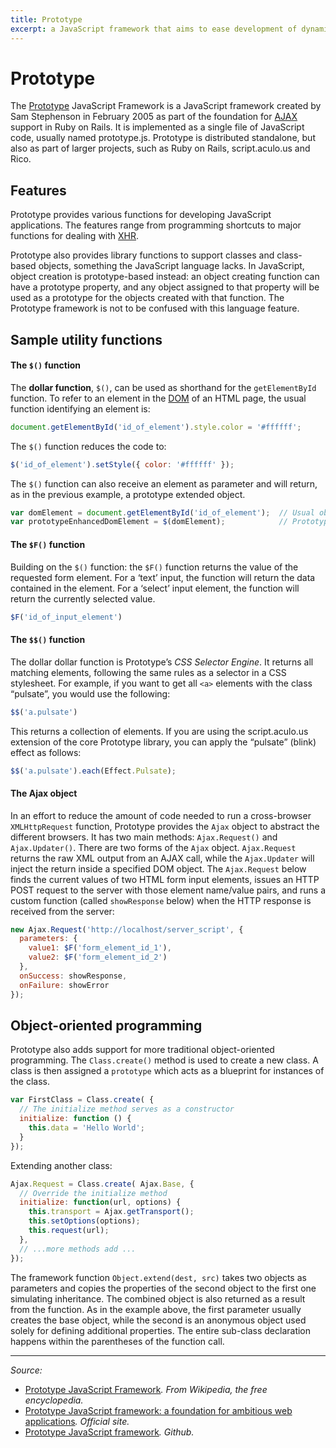 ```yaml
---
title: Prototype
excerpt: a JavaScript framework that aims to ease development of dynamic web applications. It offers a familiar class-style OO framework, extensive Ajax support, higher-order programming constructs, and easy DOM manipulation
---
```


# Prototype

The [Prototype](http://prototypejs.org/) JavaScript Framework is a JavaScript framework created by Sam Stephenson in February 2005 as part of the foundation for [AJAX](/_glossary/AJAX.md) support in Ruby on Rails. It is implemented as a single file of JavaScript code, usually named prototype.js. Prototype is distributed standalone, but also as part of larger projects, such as Ruby on Rails, script.aculo.us and Rico.

## Features

Prototype provides various functions for developing JavaScript applications. The features range from programming shortcuts to major functions for dealing with [XHR](/_glossary/XHR.md).

Prototype also provides library functions to support classes and class-based objects, something the JavaScript language lacks. In JavaScript, object creation is prototype-based instead: an object creating function can have a prototype property, and any object assigned to that property will be used as a prototype for the objects created with that function. The Prototype framework is not to be confused with this language feature.

## Sample utility functions

#### The `$()` function

The **dollar function**, `$()`, can be used as shorthand for the `getElementById` function. To refer to an element in the [DOM](/_glossary/DOM.md) of an HTML page, the usual function identifying an element is:

```js
document.getElementById('id_of_element').style.color = '#ffffff';
```

The `$()` function reduces the code to:

```js
$('id_of_element').setStyle({ color: '#ffffff' });
```

The `$()` function can also receive an element as parameter and will return, as in the previous example, a prototype extended object.

```js
var domElement = document.getElementById('id_of_element');  // Usual object reference returned
var prototypeEnhancedDomElement = $(domElement);            // Prototype extended object reference
```

#### The `$F()` function

Building on the `$()` function: the `$F()` function returns the value of the requested form element. For a ‘text’ input, the function will return the data contained in the element. For a ‘select’ input element, the function will return the currently selected value.

```js
$F('id_of_input_element')
```

#### The `$$()` function

The dollar dollar function is Prototype’s *CSS Selector Engine*. It returns all matching elements, following the same rules as a selector in a CSS stylesheet. For example, if you want to get all `<a>` elements with the class “pulsate”, you would use the following:

```js
$$('a.pulsate')
```

This returns a collection of elements. If you are using the script.aculo.us extension of the core Prototype library, you can apply the “pulsate” (blink) effect as follows:

```js
$$('a.pulsate').each(Effect.Pulsate);
```

#### The Ajax object

In an effort to reduce the amount of code needed to run a cross-browser `XMLHttpRequest` function, Prototype provides the `Ajax` object to abstract the different browsers. It has two main methods: `Ajax.Request()` and `Ajax.Updater()`. There are two forms of the `Ajax` object. `Ajax.Request` returns the raw XML output from an AJAX call, while the `Ajax.Updater` will inject the return inside a specified DOM object. The `Ajax.Request` below finds the current values of two HTML form input elements, issues an HTTP POST request to the server with those element name/value pairs, and runs a custom function (called `showResponse` below) when the HTTP response is received from the server:

```js
new Ajax.Request('http://localhost/server_script', {
  parameters: {
    value1: $F('form_element_id_1'),
    value2: $F('form_element_id_2')
  },
  onSuccess: showResponse,
  onFailure: showError
});
```

## Object-oriented programming

Prototype also adds support for more traditional object-oriented programming. The `Class.create()` method is used to create a new class. A class is then assigned a `prototype` which acts as a blueprint for instances of the class.

```js
var FirstClass = Class.create( {
  // The initialize method serves as a constructor
  initialize: function () {
    this.data = 'Hello World';
  }
});
```

Extending another class:

```js
Ajax.Request = Class.create( Ajax.Base, { 
  // Override the initialize method
  initialize: function(url, options) { 
    this.transport = Ajax.getTransport(); 
    this.setOptions(options); 
    this.request(url); 
  }, 
  // ...more methods add ... 
});
```

The framework function `Object.extend(dest, src)` takes two objects as parameters and copies the properties of the second object to the first one simulating inheritance. The combined object is also returned as a result from the function. As in the example above, the first parameter usually creates the base object, while the second is an anonymous object used solely for defining additional properties. The entire sub-class declaration happens within the parentheses of the function call.

----------

*Source:*

- [Prototype JavaScript Framework](https://en.wikipedia.org/wiki/Prototype_JavaScript_Framework)*. From Wikipedia, the free encyclopedia.*
- [Prototype JavaScript framework: a foundation for ambitious web applications](http://prototypejs.org/)*. Official site.*
- [Prototype JavaScript framework](https://github.com/sstephenson/prototype)*. Github.*

